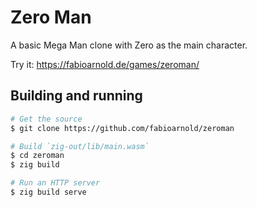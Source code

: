# Zero Man

A basic Mega Man clone with Zero as the main character.

Try it: https://fabioarnold.de/games/zeroman/

## Building and running

```bash
# Get the source
$ git clone https://github.com/fabioarnold/zeroman

# Build `zig-out/lib/main.wasm`
$ cd zeroman
$ zig build

# Run an HTTP server
$ zig build serve
```
